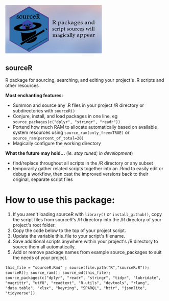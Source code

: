
<p align="left">
  <img src="https://github.com/brendan-newlon/sourceR/blob/main/sourceR_logo_card1.png" width="60%" alt="sourcer logo. sourceR: R packages and script sources will magically appear">
</p>
   
   
## sourceR
R package for sourcing, searching, and editing your project's .R scripts and other resources

**Most enchanting features:**

- Summon and source any .R files in your project /R directory or subdirectories with ```sourceR()```
- Conjure, install, and load packages in one line, eg ```source_packages(c("dplyr", "stringr", "readr"))```
- Portend how much RAM to allocate automatically based on available system resources using ```source_ram(only_free=TRUE)``` or ```source_ram(percent_of_total=20)```
- Magically configure the working directory

**What the future may hold...** (*ie. stay tuned; in development*) 
- find/replace throughout all scripts in the /R directory or any subset
- temporarily gather related scripts together into an .Rmd to easily edit or debug a workflow, then cast the improved versions back to their original, separate script files


# How to use this package:

1. If you aren't loading sourceR with ```library()``` or ```install_github()```, copy the script files from sourceR's /R directory into the /R directory of your project's root folder.
2. Copy the code below to the top of your project script.
3. Update the variable this_file to your script's filename. 
4. Save additional scripts anywhere within your project's /R directory to source them all automatically.
5. Add or remove package names from example source_packages to suit the needs of your project.


```{r setup, include=FALSE}
this_file = "sourceR.Rmd" ; source(file.path("R","sourceR.R")); sourceR(); source_ram(); source_wd(this_file); 
source_packages(c("dplyr", "readr", "stringr", "tidyr", "lubridate", "magrittr", "utf8", "readtext", "R.utils", "devtools", "rlang", "data.table", "xlsx", "keyring", "SPARQL", "httr", "jsonlite", "tidyverse"))
```
